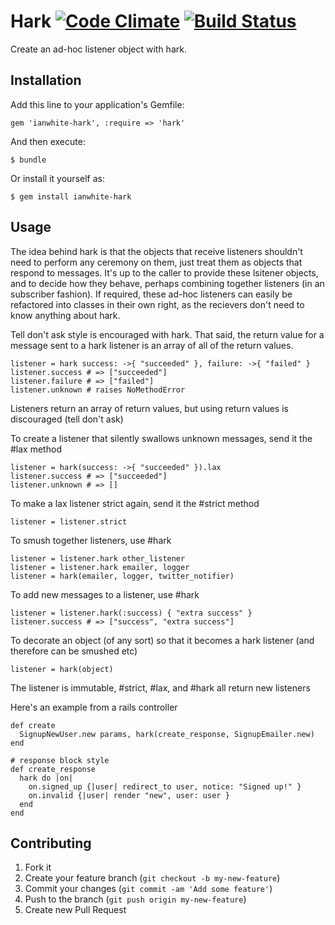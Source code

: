# Hark [![Code Climate](https://codeclimate.com/repos/52691919c7f3a37a2301dfc5/badges/8f5a4caa333ec7a654ec/gpa.png)](https://codeclimate.com/repos/52691919c7f3a37a2301dfc5/feed) [![Build Status](https://travis-ci.org/ianwhite/hark.png)](https://travis-ci.org/ianwhite/hark)

Create an ad-hoc listener object with hark.

## Installation

Add this line to your application's Gemfile:

    gem 'ianwhite-hark', :require => 'hark'

And then execute:

    $ bundle

Or install it yourself as:

    $ gem install ianwhite-hark

## Usage

The idea behind hark is that the objects that receive listeners shouldn't need to perform any ceremony on
them, just treat them as objects that respond to messages.  It's up to the caller to provide these lsitener objects,
and to decide how they behave, perhaps combining together listeners (in an subscriber fashion).  If required, these ad-hoc
listeners can easily be refactored into classes in their own right, as the recievers don't need to know anything about
hark.

Tell don't ask style is encouraged with hark.  That said, the return value for a message sent to a hark listener is an array of all of the return values.

    listener = hark success: ->{ "succeeded" }, failure: ->{ "failed" }
    listener.success # => ["succeeded"]
    listener.failure # => ["failed"]
    listener.unknown # raises NoMethodError

Listeners return an array of return values, but using return values is discouraged (tell don't ask)

To create a listener that silently swallows unknown messages, send it the #lax method

    listener = hark(success: ->{ "succeeded" }).lax
    listener.success # => ["succeeded"]
    listener.unknown # => []

To make a lax listener strict again, send it the #strict method

    listener = listener.strict

To smush together listeners, use #hark

    listener = listener.hark other_listener
    listener = listener.hark emailer, logger
    listener = hark(emailer, logger, twitter_notifier)

To add new messages to a listener, use #hark

    listener = listener.hark(:success) { "extra success" }
    listener.success # => ["success", "extra success"]

To decorate an object (of any sort) so that it becomes a hark listener (and therefore can be smushed etc)

    listener = hark(object)

The listener is immutable, #strict, #lax, and #hark all return new listeners

Here's an example from a rails controller

    def create
      SignupNewUser.new params, hark(create_response, SignupEmailer.new)
    end

    # response block style
    def create_response
      hark do |on|
        on.signed_up {|user| redirect_to user, notice: "Signed up!" }
        on.invalid {|user| render "new", user: user }
      end
    end

## Contributing

1. Fork it
2. Create your feature branch (`git checkout -b my-new-feature`)
3. Commit your changes (`git commit -am 'Add some feature'`)
4. Push to the branch (`git push origin my-new-feature`)
5. Create new Pull Request
